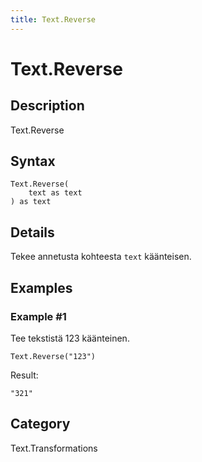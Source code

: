 ```yaml
---
title: Text.Reverse
---
```


# Text.Reverse


## Description

Text.Reverse


## Syntax

```powerquery
Text.Reverse(
    text as text
) as text
```


## Details

Tekee annetusta kohteesta <code>text</code> käänteisen.


## Examples

### Example #1 
Tee tekstistä 123 käänteinen.
```powerquery
Text.Reverse("123")
```

Result: 
```powerquery
"321"
```




## Category
Text.Transformations
